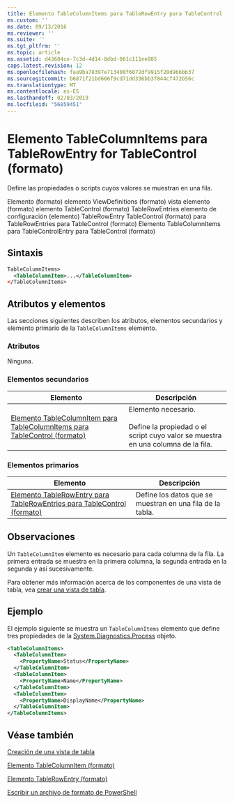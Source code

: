 ```yaml
---
title: Elemento TableColumnItems para TableRowEntry para TableControl (formato) | Microsoft Docs
ms.custom: ''
ms.date: 09/13/2016
ms.reviewer: ''
ms.suite: ''
ms.tgt_pltfrm: ''
ms.topic: article
ms.assetid: d43684ce-7c3d-4d14-8dbd-061c111ee805
caps.latest.revision: 12
ms.openlocfilehash: faa9ba78397e713400f6072df9915f20d966bb37
ms.sourcegitcommit: b6871f21bd666f9cd71dd336bb3f844cf472b56c
ms.translationtype: MT
ms.contentlocale: es-ES
ms.lasthandoff: 02/03/2019
ms.locfileid: "56859451"
---
```

# <a name="tablecolumnitems-element-for-tablerowentry-for-tablecontrol-format"></a>Elemento TableColumnItems para TableRowEntry for TableControl (formato)

Define las propiedades o scripts cuyos valores se muestran en una fila.

Elemento (formato) elemento ViewDefinitions (formato) vista elemento (formato) elemento TableControl (formato) TableRowEntries elemento de configuración (elemento) TableRowEntry TableControl (formato) para TableRowEntries para TableControl (formato) Elemento TableColumnItems para TableControlEntry para TableControl (formato)

## <a name="syntax"></a>Sintaxis

```xml
TableColumnItems>
  <TableColumnItem>...</TableColumnItem>
</TableColumnItems>
```

## <a name="attributes-and-elements"></a>Atributos y elementos

Las secciones siguientes describen los atributos, elementos secundarios y elemento primario de la `TableColumnItems` elemento.

### <a name="attributes"></a>Atributos

Ninguna.

### <a name="child-elements"></a>Elementos secundarios

|Elemento|Descripción|
|-------------|-----------------|
|[Elemento TableColumnItem para TableColumnItems para TableControl (formato)](./tablecolumnitem-element-for-tablecolumnitems-for-tablecontrol-format.md)|Elemento necesario.<br /><br /> Define la propiedad o el script cuyo valor se muestra en una columna de la fila.|

### <a name="parent-elements"></a>Elementos primarios

|Elemento|Descripción|
|-------------|-----------------|
|[Elemento TableRowEntry para TableRowEntries para TableControl (formato)](./tablerowentry-element-for-tablerowentroes-for-tablecontrol-format.md)|Define los datos que se muestran en una fila de la tabla.|

## <a name="remarks"></a>Observaciones

Un `TableColumnItem` elemento es necesario para cada columna de la fila. La primera entrada se muestra en la primera columna, la segunda entrada en la segunda y así sucesivamente.

Para obtener más información acerca de los componentes de una vista de tabla, vea [crear una vista de tabla](./creating-a-table-view.md).

## <a name="example"></a>Ejemplo

El ejemplo siguiente se muestra un `TableColumnItems` elemento que define tres propiedades de la [System.Diagnostics.Process](/dotnet/api/System.Diagnostics.Process) objeto.

```xml
<TableColumnItems>
  <TableColumnItem>
    <PropertyName>Status</PropertyName>
  </TableColumnItem>
  <TableColumnItem>
    <PropertyName>Name</PropertyName>
  </TableColumnItem>
  <TableColumnItem>
    <PropertyName>DisplayName</PropertyName>
  </TableColumnItem>
</TableColumnItems>

```

## <a name="see-also"></a>Véase también

[Creación de una vista de tabla](./creating-a-table-view.md)

[Elemento TableColumnItem (formato)](./tablecolumnitem-element-for-tablecolumnitems-for-tablecontrol-format.md)

[Elemento TableRowEntry (formato)](./tablerowentry-element-for-tablerowentroes-for-tablecontrol-format.md)

[Escribir un archivo de formato de PowerShell](./writing-a-powershell-formatting-file.md)

